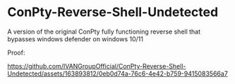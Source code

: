 # ConPty-Reverse-Shell-Undetected
A version of the original ConPty fully functioning reverse shell that bypasses windows defender on windows 10/11






Proof:


https://github.com/IVANGroupOfficial/ConPty-Reverse-Shell-Undetected/assets/163893812/0eb0d74a-76c6-4e42-b759-9415083566a7

